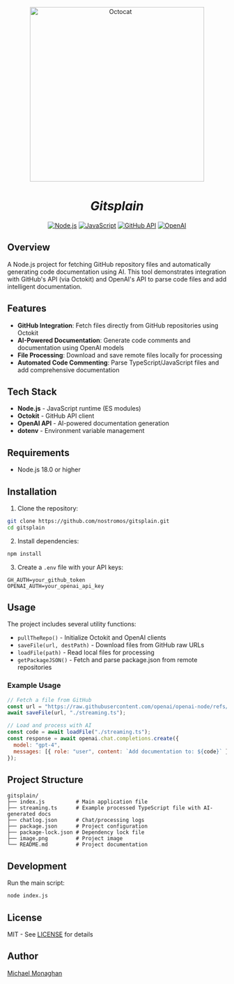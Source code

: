 <p align="center">
  <img src="https://blog.jakelee.co.uk/assets/images/2024/octocats/trekkie.png" alt="Octocat" width="400" />
</p>
<h1 align="center"><i>Gitsplain</i></h1>

<p align="center">
  <a href="https://nodejs.org"><img alt="Node.js" src="https://img.shields.io/badge/Node.js-339933?style=for-the-badge&logo=nodedotjs&logoColor=white" /></a>
  <a href="https://www.javascript.com"><img alt="JavaScript" src="https://img.shields.io/badge/JavaScript-F7DF1E?style=for-the-badge&logo=javascript&logoColor=black" /></a>
  <a href="https://github.com"><img alt="GitHub API" src="https://img.shields.io/badge/GitHub_API-181717?style=for-the-badge&logo=github&logoColor=white" /></a>
  <a href="https://openai.com"><img alt="OpenAI" src="https://img.shields.io/badge/OpenAI-412991?style=for-the-badge&logo=openai&logoColor=white" /></a>
</p>

## Overview

A Node.js project for fetching GitHub repository files and automatically generating code documentation using AI. This tool demonstrates integration with GitHub's API (via Octokit) and OpenAI's API to parse code files and add intelligent documentation.

## Features

- **GitHub Integration**: Fetch files directly from GitHub repositories using Octokit
- **AI-Powered Documentation**: Generate code comments and documentation using OpenAI models
- **File Processing**: Download and save remote files locally for processing
- **Automated Code Commenting**: Parse TypeScript/JavaScript files and add comprehensive documentation

## Tech Stack

- **Node.js** - JavaScript runtime (ES modules)
- **Octokit** - GitHub API client
- **OpenAI API** - AI-powered documentation generation
- **dotenv** - Environment variable management

## Requirements

- Node.js 18.0 or higher

## Installation

1. Clone the repository:
```bash
git clone https://github.com/nostromos/gitsplain.git
cd gitsplain
```

2. Install dependencies:
```bash
npm install
```

3. Create a `.env` file with your API keys:
```env
GH_AUTH=your_github_token
OPENAI_AUTH=your_openai_api_key
```

## Usage

The project includes several utility functions:

- `pullTheRepo()` - Initialize Octokit and OpenAI clients
- `saveFile(url, destPath)` - Download files from GitHub raw URLs
- `loadFile(path)` - Read local files for processing
- `getPackageJSON()` - Fetch and parse package.json from remote repositories

### Example Usage

```javascript
// Fetch a file from GitHub
const url = "https://raw.githubusercontent.com/openai/openai-node/refs/heads/master/src/core/streaming.ts";
await saveFile(url, "./streaming.ts");

// Load and process with AI
const code = await loadFile("./streaming.ts");
const response = await openai.chat.completions.create({
  model: "gpt-4",
  messages: [{ role: "user", content: `Add documentation to: ${code}` }]
});
```

## Project Structure

```
gitsplain/
├── index.js          # Main application file
├── streaming.ts      # Example processed TypeScript file with AI-generated docs
├── chatlog.json      # Chat/processing logs
├── package.json      # Project configuration
├── package-lock.json # Dependency lock file
├── image.png         # Project image
└── README.md         # Project documentation
```

## Development

Run the main script:
```bash
node index.js
```

## License

MIT - See [LICENSE](./LICENSE) for details

## Author

[Michael Monaghan](mailto:michael@monaghan.nyc)
